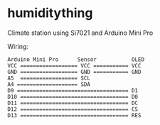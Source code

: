 # humiditything
Climate station using Si7021 and Arduino Mini Pro

Wiring:
```
Arduino Mini Pro      Sensor           OLED
VCC ================== VCC =========== VCC
GND ================== GND =========== GND
A5  ================== SCL
A4 =================== SDA
D9 =================================== D1
D10 ================================== D0
D11 ================================== DC
D12 ================================== CS
D13 ================================== RES
```
